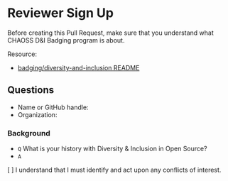 # Reviewer Sign Up

Before creating this Pull Request, make sure that you understand what CHAOSS D&I Badging program is about.

Resource:
- [badging/diversity-and-inclusion README](https://github.com/bistaastha/diversity-and-inclusion/blob/testing-feedback/README.md#reviewing-badging-submissions)

## Questions

- Name or GitHub handle:
- Organization:

### Background
- `Q` What is your history with Diversity & Inclusion in Open Source?
- `A` 

[ ] I understand that I must identify and act upon any conflicts of interest.
